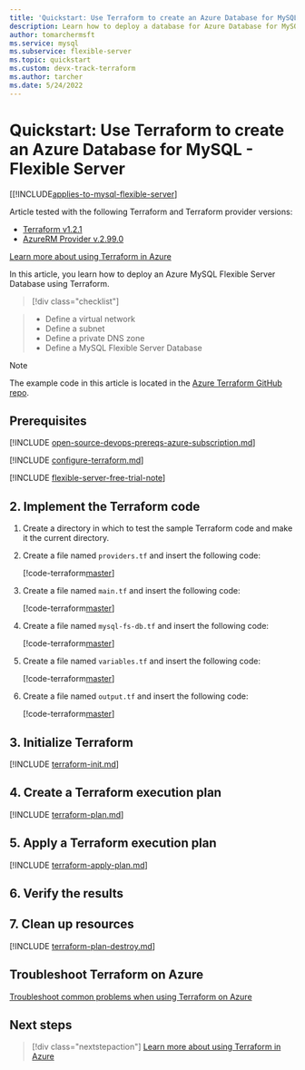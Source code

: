 ```yaml
---
title: 'Quickstart: Use Terraform to create an Azure Database for MySQL - Flexible Server'
description: Learn how to deploy a database for Azure Database for MySQL Flexible Server using Terraform
author: tomarchermsft
ms.service: mysql
ms.subservice: flexible-server
ms.topic: quickstart
ms.custom: devx-track-terraform
ms.author: tarcher
ms.date: 5/24/2022
---
```


# Quickstart: Use Terraform to create an Azure Database for MySQL - Flexible Server

[[!INCLUDE[applies-to-mysql-flexible-server](../includes/applies-to-mysql-flexible-server.md)]

Article tested with the following Terraform and Terraform provider versions:

- [Terraform v1.2.1](https://releases.hashicorp.com/terraform/)
- [AzureRM Provider v.2.99.0](https://registry.terraform.io/providers/hashicorp/azurerm/latest/docs)

[Learn more about using Terraform in Azure](/azure/developer/terraform)

In this article, you learn how to deploy an Azure MySQL Flexible Server Database using Terraform.

> [!div class="checklist"]

> * Define a virtual network
> * Define a subnet
> * Define a private DNS zone
> * Define a MySQL Flexible Server Database

> [!NOTE]
> The example code in this article is located in the [Azure Terraform GitHub repo](https://github.com/Azure/terraform/tree/master/quickstart/201-mysql-fs-db).

## Prerequisites

[!INCLUDE [open-source-devops-prereqs-azure-subscription.md](~/azure-dev-docs-pr/articles/includes/open-source-devops-prereqs-azure-subscription.md)]

[!INCLUDE [configure-terraform.md](~/azure-dev-docs-pr/articles/terraform/includes/configure-terraform.md)]

[!INCLUDE [flexible-server-free-trial-note](../includes/flexible-server-free-trial-note.md)]

## 2. Implement the Terraform code

1. Create a directory in which to test the sample Terraform code and make it the current directory.

1. Create a file named `providers.tf` and insert the following code:

    [!code-terraform[master](../../../terraform_samples/quickstart/201-mysql-fs-db/providers.tf)]

1. Create a file named `main.tf` and insert the following code:

    [!code-terraform[master](../../../terraform_samples/quickstart/201-mysql-fs-db/main.tf)]

1. Create a file named `mysql-fs-db.tf` and insert the following code:

    [!code-terraform[master](../../../terraform_samples/quickstart/201-mysql-fs-db/mysql-fs-db.tf)]

1. Create a file named `variables.tf` and insert the following code:

    [!code-terraform[master](../../../terraform_samples/quickstart/201-mysql-fs-db/variables.tf)]

1. Create a file named `output.tf` and insert the following code:

    [!code-terraform[master](../../../terraform_samples/quickstart/201-mysql-fs-db/output.tf)]

## 3. Initialize Terraform

[!INCLUDE [terraform-init.md](~/azure-dev-docs-pr/articles/terraform/includes/terraform-init.md)]

## 4. Create a Terraform execution plan

[!INCLUDE [terraform-plan.md](~/azure-dev-docs-pr/articles/terraform/includes/terraform-plan.md)]

## 5. Apply a Terraform execution plan

[!INCLUDE [terraform-apply-plan.md](~/azure-dev-docs-pr/articles/terraform/includes/terraform-apply-plan.md)]

## 6. Verify the results

## 7. Clean up resources

[!INCLUDE [terraform-plan-destroy.md](~/azure-dev-docs-pr/articles/terraform/includes/terraform-plan-destroy.md)]

## Troubleshoot Terraform on Azure

[Troubleshoot common problems when using Terraform on Azure](/azure/developer/terraform/troubleshoot)

## Next steps

> [!div class="nextstepaction"]
> [Learn more about using Terraform in Azure](/azure/developer/terraform/index)
